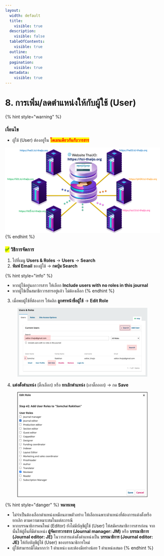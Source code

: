 ```yaml
---
layout:
  width: default
  title:
    visible: true
  description:
    visible: false
  tableOfContents:
    visible: true
  outline:
    visible: true
  pagination:
    visible: true
  metadata:
    visible: true
---
```


# 8. การเพิ่ม/ลดตำแหน่งให้กับผู้ใช้ (User)

{% hint style="warning" %}
### เงื่อนไข

* ผู้ใช้ (User) ต้องอยู่ใน <mark style="color:red;">**โดเมนเดียวกันกับวารสาร**</mark>

<img src=".gitbook/assets/Pic-Domain.png" alt="" data-size="original">
{% endhint %}

### <mark style="color:green;">✅</mark> วิธีการจัดการ

1. ไปที่เมนู **Users & Roles** → **Users** → **Search**
2. **พิมพ์ Email** ของผู้ใช้ → **กดปุ่ม Search**

{% hint style="info" %}
* หากผู้ใช้อยู่นอกวารสาร ให้เลือก **Include users with no roles in this journal**
* หากผู้ใช้เป็นสมาชิกวารสารอยู่แล้ว ไม่ต้องเลือก
{% endhint %}

3. เมื่อพบผู้ใช้ที่ต้องการ ให้คลิก **ลูกศรหน้าชื่อผู้ใช้** → **Edit Role**

<figure><img src=".gitbook/assets/F4-1-1.png" alt=""><figcaption></figcaption></figure>

4. **แต่งตั้งตำแหน่ง** (ติ๊กเลือก) หรือ **ยกเลิกตำแหน่ง** (เอาติ๊กออก) → กด **Save**

<figure><img src=".gitbook/assets/F4-2-1.png" alt=""><figcaption></figcaption></figure>

{% hint style="danger" %}
**หมายเหตุ**

* ไม่จำเป็นต้องเลือกตำแหน่งเหมือนภาพตัวอย่าง ให้เลือกเฉพาะตำแหน่งที่ต้องการแต่งตั้งหรือยกเลิก ตามความเหมาะสมในแต่ละกรณี
* หากบรรณาธิการคนใหม่ (Editor) ยังไม่มีบัญชีผู้ใช้ (User) ให้สมัครสมาชิกวารสารก่อน จากนั้นให้ผู้อื่นที่มีตำแหน่ง **ผู้จัดการวารสาร (Journal manager: JM)** หรือ **บรรณาธิการ (Journal editor: JE)** ในวารสารแต่งตั้งตำแหน่งเป็น **บรรณาธิการ (Journal editor: JE)** ให้กับบัญชีผู้ใช้ (User) ของบรรณาธิการใหม่
* ผู้ใช้สามารถมีได้มากกว่า 1 ตำแหน่ง และต้องมีอย่างน้อย 1 ตำแหน่งเสมอ
{% endhint %}
